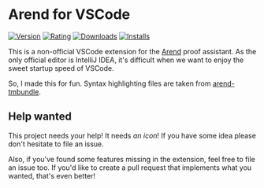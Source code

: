 # Arend for VSCode

[![Version](https://img.shields.io/visual-studio-marketplace/v/ice1000.arend)][url]
[![Rating](https://img.shields.io/visual-studio-marketplace/stars/ice1000.arend)][url]
[![Downloads](https://img.shields.io/visual-studio-marketplace/d/ice1000.arend)][url]
[![Installs](https://img.shields.io/visual-studio-marketplace/i/ice1000.arend)][url]

 [url]: https://marketplace.visualstudio.com/items?itemName=ice1000.arend

This is a non-official VSCode extension for the [Arend] proof assistant.
As the only official editor is IntelliJ IDEA, it's difficult when we want to
enjoy the sweet startup speed of VSCode.

So, I made this for fun.
Syntax highlighting files are taken from [arend-tmbundle].

## Help wanted

This project needs your help!
It needs *an icon*! If you have some idea please don't hesitate to file an issue.

Also, if you've found some features missing in the extension,
feel free to file an issue too.
If you'd like to create a pull request that implements what you wanted,
that's even better!

 [Arend]: https://arend-lang.github.io
 [arend-tmbundle]: https://github.com/arend-lang/arend-tmbundle
